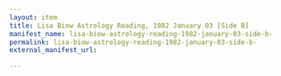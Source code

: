 ```yaml
---
layout: item
title: Lisa Biow Astrology Reading, 1982 January 03 [Side B]
manifest_name: lisa-biow-astrology-reading-1982-january-03-side-b-
permalink: lisa-biow-astrology-reading-1982-january-03-side-b-
external_manifest_url: 

---
```

<!-- Add an essay or interpretive material below this line,
using HTML or markdown.  Do not modify this file above this line -->
